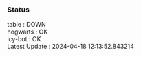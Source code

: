 ### Status


table : DOWN  
hogwarts : OK  
icy-bot : OK  
Latest Update : 2024-04-18 12:13:52.843214
